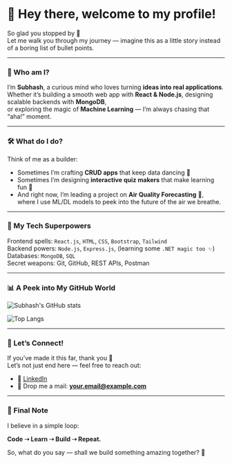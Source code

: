 # 👋 Hey there, welcome to my profile!  

So glad you stopped by 🚀  
Let me walk you through my journey — imagine this as a little story instead of a boring list of bullet points.  

---

### 🌟 Who am I?  
I’m **Subhash**, a curious mind who loves turning **ideas into real applications**.  
Whether it’s building a smooth web app with **React & Node.js**, designing scalable backends with **MongoDB**,  
or exploring the magic of **Machine Learning** — I’m always chasing that “aha!” moment.  

---

### 🛠️ What do I do?  
Think of me as a builder:  
- Sometimes I’m crafting **CRUD apps** that keep data dancing 💃  
- Sometimes I’m designing **interactive quiz makers** that make learning fun 🎯  
- And right now, I’m leading a project on **Air Quality Forecasting** 🌱,  
  where I use ML/DL models to peek into the future of the air we breathe.  

---

### 🚀 My Tech Superpowers  
Frontend spells: `React.js`, `HTML`, `CSS`, `Bootstrap`, `Tailwind`  
Backend powers: `Node.js`, `Express.js`, (learning some `.NET magic too ✨`)  
Databases: `MongoDB`, `SQL`  
Secret weapons: Git, GitHub, REST APIs, Postman  

---

### 📊 A Peek into My GitHub World  
![Subhash's GitHub stats](https://github-readme-stats.vercel.app/api?username=YOUR_GITHUB_USERNAME&show_icons=true&theme=radical)  

![Top Langs](https://github-readme-stats.vercel.app/api/top-langs/?username=YOUR_GITHUB_USERNAME&layout=compact&theme=radical)  

---

### 🤝 Let’s Connect!  
If you’ve made it this far, thank you 🙌  
Let’s not just end here — feel free to reach out:  
- 💼 [LinkedIn](https://www.linkedin.com/)  
- 📧 Drop me a mail: **your.email@example.com**  

---

### 🌱 Final Note  
I believe in a simple loop:  

**Code ➝ Learn ➝ Build ➝ Repeat.**  

So, what do you say — shall we build something amazing together? 🚀  
